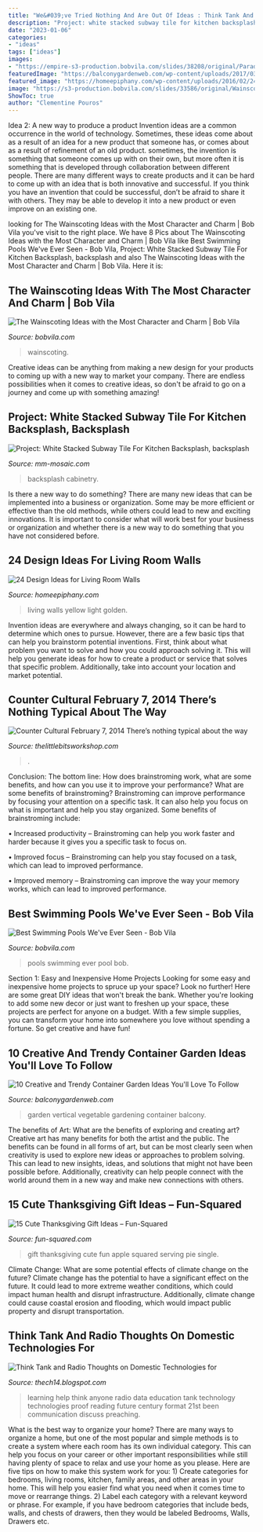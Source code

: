 ```yaml
---
title: "We&#039;ve Tried Nothing And Are Out Of Ideas : Think Tank And Radio Thoughts On Domestic Technologies For"
description: "Project: white stacked subway tile for kitchen backsplash, backsplash"
date: "2023-01-06"
categories:
- "ideas"
tags: ["ideas"]
images:
- "https://empire-s3-production.bobvila.com/slides/38208/original/Paradise-Pool.jpg?1593464355"
featuredImage: "https://balconygardenweb.com/wp-content/uploads/2017/03/vertical-vegetable-garden.jpg"
featured_image: "https://homeepiphany.com/wp-content/uploads/2016/02/24-Design-Ideas-for-Living-Room-Walls-2.jpg"
image: "https://s3-production.bobvila.com/slides/33586/original/Wainscoting_Ideas_with_High_Contrast.jpg?1567188212"
ShowToc: true
author: "Clementine Pouros"
---
```



Idea 2: A new way to produce a product
Invention ideas are a common occurrence in the world of technology. Sometimes, these ideas come about as a result of an idea for a new product that someone has, or comes about as a result of refinement of an old product. sometimes, the invention is something that someone comes up with on their own, but more often it is something that is developed through collaboration between different people. There are many different ways to create products and it can be hard to come up with an idea that is both innovative and successful. If you think you have an invention that could be successful, don’t be afraid to share it with others. They may be able to develop it into a new product or even improve on an existing one.

	

		
looking for The Wainscoting Ideas with the Most Character and Charm | Bob Vila you've visit to the right place. We have 8 Pics about The Wainscoting Ideas with the Most Character and Charm | Bob Vila like Best Swimming Pools We&#039;ve Ever Seen - Bob Vila, Project: White Stacked Subway Tile For Kitchen Backsplash, backsplash and also The Wainscoting Ideas with the Most Character and Charm | Bob Vila. Here it is:
		
    
## The Wainscoting Ideas With The Most Character And Charm | Bob Vila

<img loading=lazy src="https://s3-production.bobvila.com/slides/33586/original/Wainscoting_Ideas_with_High_Contrast.jpg?1567188212" onerror="this.onerror=null;this.src='https://tse1.mm.bing.net/th?id=OIP.hMYiY137YZqKSpzCcvdS9gHaFX&amp;pid=15.1';" alt="The Wainscoting Ideas with the Most Character and Charm | Bob Vila">

_Source: bobvila.com_

>wainscoting. 

	

Creative ideas can be anything from making a new design for your products to coming up with a new way to market your company. There are endless possibilities when it comes to creative ideas, so don't be afraid to go on a journey and come up with something amazing!

    
## Project: White Stacked Subway Tile For Kitchen Backsplash, Backsplash

<img loading=lazy src="http://www.mm-mosaic.com/admin/upload/image/20201113/1605252059695918.jpg" onerror="this.onerror=null;this.src='https://tse4.mm.bing.net/th?id=OIP.8iIMaz-vp55yBxzPGyAxdAHaJ4&amp;pid=15.1';" alt="Project: White Stacked Subway Tile For Kitchen Backsplash, backsplash">

_Source: mm-mosaic.com_

>backsplash cabinetry. 

	

Is there a new way to do something?
There are many new ideas that can be implemented into a business or organization. Some may be more efficient or effective than the old methods, while others could lead to new and exciting innovations. It is important to consider what will work best for your business or organization and whether there is a new way to do something that you have not considered before.

    
## 24 Design Ideas For Living Room Walls

<img loading=lazy src="https://homeepiphany.com/wp-content/uploads/2016/02/24-Design-Ideas-for-Living-Room-Walls-2.jpg" onerror="this.onerror=null;this.src='https://tse2.mm.bing.net/th?id=OIP.ktC37iwp6sMWmtcmy_BLjQHaE8&amp;pid=15.1';" alt="24 Design Ideas for Living Room Walls">

_Source: homeepiphany.com_

>living walls yellow light golden. 

	

Invention ideas are everywhere and always changing, so it can be hard to determine which ones to pursue. However, there are a few basic tips that can help you brainstorm potential inventions. First, think about what problem you want to solve and how you could approach solving it. This will help you generate ideas for how to create a product or service that solves that specific problem. Additionally, take into account your location and market potential.

    
## Counter Cultural February 7, 2014 There’s Nothing Typical About The Way

<img loading=lazy src="http://thelittlebitsworkshop.com/thelittlebitsworkshop.com/Resources/Archive_files/shapeimage_30.png" onerror="this.onerror=null;this.src='https://tse3.mm.bing.net/th?id=OIP.V0v_DJIbYxzMSKaQRWaSYgAAAA&amp;pid=15.1';" alt="Counter Cultural February 7, 2014 There’s nothing typical about the way">

_Source: thelittlebitsworkshop.com_

>. 

	

Conclusion: The bottom line: How does brainstroming work, what are some benefits, and how can you use it to improve your performance?
What are some benefits of brainstroming?
Brainstroming can improve performance by focusing your attention on a specific task. It can also help you focus on what is important and help you stay organized. Some benefits of brainstroming include:

• Increased productivity – Brainstroming can help you work faster and harder because it gives you a specific task to focus on.

• Improved focus – Brainstroming can help you stay focused on a task, which can lead to improved performance.

• Improved memory – Brainstroming can improve the way your memory works, which can lead to improved performance.

    
## Best Swimming Pools We&#039;ve Ever Seen - Bob Vila

<img loading=lazy src="https://empire-s3-production.bobvila.com/slides/38208/original/Paradise-Pool.jpg?1593464355" onerror="this.onerror=null;this.src='https://tse1.mm.bing.net/th?id=OIP.s5JAjqS7DSyjDqwQkvAnBwHaFX&amp;pid=15.1';" alt="Best Swimming Pools We&#039;ve Ever Seen - Bob Vila">

_Source: bobvila.com_

>pools swimming ever pool bob. 

	

Section 1: Easy and Inexpensive Home Projects
Looking for some easy and inexpensive home projects to spruce up your space? Look no further! Here are some great DIY ideas that won't break the bank.
Whether you're looking to add some new decor or just want to freshen up your space, these projects are perfect for anyone on a budget. With a few simple supplies, you can transform your home into somewhere you love without spending a fortune. So get creative and have fun!

    
## 10 Creative And Trendy Container Garden Ideas You&#039;ll Love To Follow

<img loading=lazy src="https://balconygardenweb.com/wp-content/uploads/2017/03/vertical-vegetable-garden.jpg" onerror="this.onerror=null;this.src='https://tse3.mm.bing.net/th?id=OIP.bCA1Eq6TaUhDnWld3sD_BQHaJ3&amp;pid=15.1';" alt="10 Creative and Trendy Container Garden Ideas You&#039;ll Love To Follow">

_Source: balconygardenweb.com_

>garden vertical vegetable gardening container balcony. 

	

The benefits of Art: What are the benefits of exploring and creating art?
Creative art has many benefits for both the artist and the public. The benefits can be found in all forms of art, but can be most clearly seen when creativity is used to explore new ideas or approaches to problem solving. This can lead to new insights, ideas, and solutions that might not have been possible before. Additionally, creativity can help people connect with the world around them in a new way and make new connections with others.

    
## 15 Cute Thanksgiving Gift Ideas – Fun-Squared

<img loading=lazy src="https://fun-squared.com/wp-content/uploads/2017/10/Apple-Treats.jpg" onerror="this.onerror=null;this.src='https://tse2.mm.bing.net/th?id=OIP.mXwK1swqW2BmySAYqSSfoAHaLH&amp;pid=15.1';" alt="15 Cute Thanksgiving Gift Ideas – Fun-Squared">

_Source: fun-squared.com_

>gift thanksgiving cute fun apple squared serving pie single. 

	

Climate Change: What are some potential effects of climate change on the future?
Climate change has the potential to have a significant effect on the future. It could lead to more extreme weather conditions, which could impact human health and disrupt infrastructure. Additionally, climate change could cause coastal erosion and flooding, which would impact public property and disrupt transportation.

    
## Think Tank And Radio Thoughts On Domestic Technologies For

<img loading=lazy src="https://4.bp.blogspot.com/-qcxLXNT3oQw/UMRsbT30FhI/AAAAAAAAAGI/GbbskLG5Yeo/s1600/473831511tecnology.jpg" onerror="this.onerror=null;this.src='https://tse1.mm.bing.net/th?id=OIP.6Or9hJtTzQId568OSKP40gHaCL&amp;pid=15.1';" alt="Think Tank and Radio Thoughts on Domestic Technologies for">

_Source: thech14.blogspot.com_

>learning help think anyone radio data education tank technology technologies proof reading future century format 21st been communication discuss preaching. 

	

What is the best way to organize your home?
There are many ways to organize a home, but one of the most popular and simple methods is to create a system where each room has its own individual category. This can help you focus on your career or other important responsibilities while still having plenty of space to relax and use your home as you please. Here are five tips on how to make this system work for you: 1) Create categories for bedrooms, living rooms, kitchen, family areas, and other areas in your home. This will help you easier find what you need when it comes time to move or rearrange things. 2) Label each category with a relevant keyword or phrase. For example, if you have bedroom categories that include beds, walls, and chests of drawers, then they would be labeled Bedrooms, Walls, Drawers etc.

